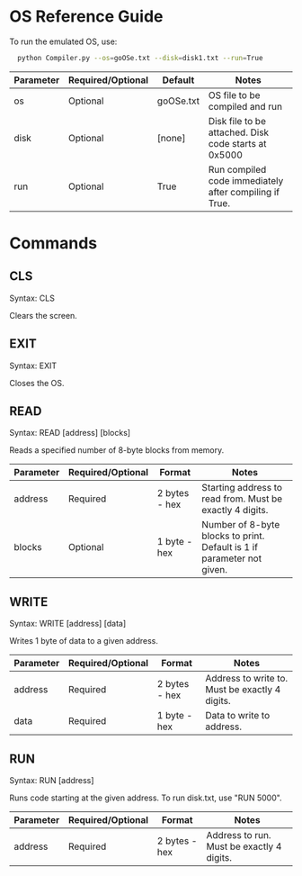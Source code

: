 # OS Reference Guide

To run the emulated OS, use:

```sh
  python Compiler.py --os=goOSe.txt --disk=disk1.txt --run=True
  ```

| Parameter | Required/Optional | Default | Notes|
| --------- | ----------------- | ---- | ---- |
| os   |   Optional        | goOSe.txt | OS file to be compiled and run |
| disk    |   Optional        | [none] | Disk file to be attached.  Disk code starts at 0x5000 |
| run    |   Optional        | True | Run compiled code immediately after compiling if True. |

# Commands

## CLS

Syntax: CLS

Clears the screen.

## EXIT

Syntax: EXIT

Closes the OS.

## READ

Syntax: READ [address] [blocks]

Reads a specified number of 8-byte blocks from memory.

| Parameter | Required/Optional | Format | Notes|
| --------- | ----------------- | ---- | ---- |
| address   |   Required        | 2 bytes - hex | Starting address to read from.  Must be exactly 4 digits. |
| blocks    |   Optional        | 1 byte - hex | Number of 8-byte blocks to print.  Default is 1 if parameter not given. |

## WRITE

Syntax: WRITE [address] [data]

Writes 1 byte of data to a given address.

| Parameter | Required/Optional | Format | Notes|
| --------- | ----------------- | ---- | ---- |
| address   |   Required        | 2 bytes - hex |  Address to write to.  Must be exactly 4 digits. |
| data      |   Required        | 1 byte - hex |  Data to write to address. |

## RUN

Syntax: RUN [address]

Runs code starting at the given address.  To run disk.txt, use "RUN 5000".

| Parameter | Required/Optional | Format | Notes|
| --------- | ----------------- | ---- | ---- |
| address   |   Required        | 2 bytes - hex |  Address to run.  Must be exactly 4 digits. |

